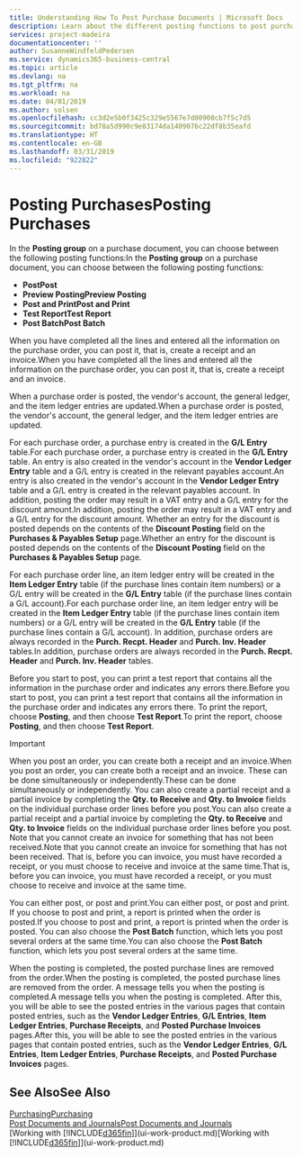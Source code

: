 ```yaml
---
title: Understanding How To Post Purchase Documents | Microsoft Docs
description: Learn about the different posting functions to post purchase documents.
services: project-madeira
documentationcenter: ''
author: SusanneWindfeldPedersen
ms.service: dynamics365-business-central
ms.topic: article
ms.devlang: na
ms.tgt_pltfrm: na
ms.workload: na
ms.date: 04/01/2019
ms.author: solsen
ms.openlocfilehash: cc3d2e5b0f3425c329e5567e7d00908cb7f5c7d5
ms.sourcegitcommit: bd78a5d990c9e83174da1409076c22df8b35eafd
ms.translationtype: HT
ms.contentlocale: en-GB
ms.lasthandoff: 03/31/2019
ms.locfileid: "922822"
---
```

# <a name="posting-purchases"></a><span data-ttu-id="6fa59-103">Posting Purchases</span><span class="sxs-lookup"><span data-stu-id="6fa59-103">Posting Purchases</span></span>
<span data-ttu-id="6fa59-104">In the **Posting group** on a purchase document, you can choose between the following posting functions:</span><span class="sxs-lookup"><span data-stu-id="6fa59-104">In the **Posting group** on a purchase document, you can choose between the following posting functions:</span></span>

* <span data-ttu-id="6fa59-105">**Post**</span><span class="sxs-lookup"><span data-stu-id="6fa59-105">**Post**</span></span>
* <span data-ttu-id="6fa59-106">**Preview Posting**</span><span class="sxs-lookup"><span data-stu-id="6fa59-106">**Preview Posting**</span></span>
* <span data-ttu-id="6fa59-107">**Post and Print**</span><span class="sxs-lookup"><span data-stu-id="6fa59-107">**Post and Print**</span></span>
* <span data-ttu-id="6fa59-108">**Test Report**</span><span class="sxs-lookup"><span data-stu-id="6fa59-108">**Test Report**</span></span>
* <span data-ttu-id="6fa59-109">**Post Batch**</span><span class="sxs-lookup"><span data-stu-id="6fa59-109">**Post Batch**</span></span>

<span data-ttu-id="6fa59-110">When you have completed all the lines and entered all the information on the purchase order, you can post it, that is, create a receipt and an invoice.</span><span class="sxs-lookup"><span data-stu-id="6fa59-110">When you have completed all the lines and entered all the information on the purchase order, you can post it, that is, create a receipt and an invoice.</span></span>

<span data-ttu-id="6fa59-111">When a purchase order is posted, the vendor's account, the general ledger, and the item ledger entries are updated.</span><span class="sxs-lookup"><span data-stu-id="6fa59-111">When a purchase order is posted, the vendor's account, the general ledger, and the item ledger entries are updated.</span></span>

<span data-ttu-id="6fa59-112">For each purchase order, a purchase entry is created in the **G/L Entry** table.</span><span class="sxs-lookup"><span data-stu-id="6fa59-112">For each purchase order, a purchase entry is created in the **G/L Entry** table.</span></span> <span data-ttu-id="6fa59-113">An entry is also created in the vendor's account in the **Vendor Ledger Entry** table and a G/L entry is created in the relevant payables account.</span><span class="sxs-lookup"><span data-stu-id="6fa59-113">An entry is also created in the vendor's account in the **Vendor Ledger Entry** table and a G/L entry is created in the relevant payables account.</span></span> <span data-ttu-id="6fa59-114">In addition, posting the order may result in a VAT entry and a G/L entry for the discount amount.</span><span class="sxs-lookup"><span data-stu-id="6fa59-114">In addition, posting the order may result in a VAT entry and a G/L entry for the discount amount.</span></span> <span data-ttu-id="6fa59-115">Whether an entry for the discount is posted depends on the contents of the **Discount Posting** field on the **Purchases & Payables Setup** page.</span><span class="sxs-lookup"><span data-stu-id="6fa59-115">Whether an entry for the discount is posted depends on the contents of the **Discount Posting** field on the **Purchases & Payables Setup** page.</span></span>

<span data-ttu-id="6fa59-116">For each purchase order line, an item ledger entry will be created in the **Item Ledger Entry** table (if the purchase lines contain item numbers) or a G/L entry will be created in the **G/L Entry** table (if the purchase lines contain a G/L account).</span><span class="sxs-lookup"><span data-stu-id="6fa59-116">For each purchase order line, an item ledger entry will be created in the **Item Ledger Entry** table (if the purchase lines contain item numbers) or a G/L entry will be created in the **G/L Entry** table (if the purchase lines contain a G/L account).</span></span> <span data-ttu-id="6fa59-117">In addition, purchase orders are always recorded in the **Purch. Recpt. Header** and **Purch. Inv. Header** tables.</span><span class="sxs-lookup"><span data-stu-id="6fa59-117">In addition, purchase orders are always recorded in the **Purch. Recpt. Header** and **Purch. Inv. Header** tables.</span></span>

<span data-ttu-id="6fa59-118">Before you start to post, you can print a test report that contains all the information in the purchase order and indicates any errors there.</span><span class="sxs-lookup"><span data-stu-id="6fa59-118">Before you start to post, you can print a test report that contains all the information in the purchase order and indicates any errors there.</span></span> <span data-ttu-id="6fa59-119">To print the report, choose **Posting**, and then choose **Test Report**.</span><span class="sxs-lookup"><span data-stu-id="6fa59-119">To print the report, choose **Posting**, and then choose **Test Report**.</span></span>

> [!IMPORTANT]  
>   <span data-ttu-id="6fa59-120">When you post an order, you can create both a receipt and an invoice.</span><span class="sxs-lookup"><span data-stu-id="6fa59-120">When you post an order, you can create both a receipt and an invoice.</span></span> <span data-ttu-id="6fa59-121">These can be done simultaneously or independently.</span><span class="sxs-lookup"><span data-stu-id="6fa59-121">These can be done simultaneously or independently.</span></span> <span data-ttu-id="6fa59-122">You can also create a partial receipt and a partial invoice by completing the **Qty. to Receive** and **Qty. to Invoice** fields on the individual purchase order lines before you post.</span><span class="sxs-lookup"><span data-stu-id="6fa59-122">You can also create a partial receipt and a partial invoice by completing the **Qty. to Receive** and **Qty. to Invoice** fields on the individual purchase order lines before you post.</span></span> <span data-ttu-id="6fa59-123">Note that you cannot create an invoice for something that has not been received.</span><span class="sxs-lookup"><span data-stu-id="6fa59-123">Note that you cannot create an invoice for something that has not been received.</span></span> <span data-ttu-id="6fa59-124">That is, before you can invoice, you must have recorded a receipt, or you must choose to receive and invoice at the same time.</span><span class="sxs-lookup"><span data-stu-id="6fa59-124">That is, before you can invoice, you must have recorded a receipt, or you must choose to receive and invoice at the same time.</span></span>

<span data-ttu-id="6fa59-125">You can either post, or post and print.</span><span class="sxs-lookup"><span data-stu-id="6fa59-125">You can either post, or post and print.</span></span> <span data-ttu-id="6fa59-126">If you choose to post and print, a report is printed when the order is posted.</span><span class="sxs-lookup"><span data-stu-id="6fa59-126">If you choose to post and print, a report is printed when the order is posted.</span></span> <span data-ttu-id="6fa59-127">You can also choose the **Post Batch** function, which lets you post several orders at the same time.</span><span class="sxs-lookup"><span data-stu-id="6fa59-127">You can also choose the **Post Batch** function, which lets you post several orders at the same time.</span></span>

<span data-ttu-id="6fa59-128">When the posting is completed, the posted purchase lines are removed from the order.</span><span class="sxs-lookup"><span data-stu-id="6fa59-128">When the posting is completed, the posted purchase lines are removed from the order.</span></span> <span data-ttu-id="6fa59-129">A message tells you when the posting is completed.</span><span class="sxs-lookup"><span data-stu-id="6fa59-129">A message tells you when the posting is completed.</span></span> <span data-ttu-id="6fa59-130">After this, you will be able to see the posted entries in the various pages that contain posted entries, such as the **Vendor Ledger Entries**, **G/L Entries**, **Item Ledger Entries**, **Purchase Receipts**, and **Posted Purchase Invoices** pages.</span><span class="sxs-lookup"><span data-stu-id="6fa59-130">After this, you will be able to see the posted entries in the various pages that contain posted entries, such as the **Vendor Ledger Entries**, **G/L Entries**, **Item Ledger Entries**, **Purchase Receipts**, and **Posted Purchase Invoices** pages.</span></span>

## <a name="see-also"></a><span data-ttu-id="6fa59-131">See Also</span><span class="sxs-lookup"><span data-stu-id="6fa59-131">See Also</span></span>
[<span data-ttu-id="6fa59-132">Purchasing</span><span class="sxs-lookup"><span data-stu-id="6fa59-132">Purchasing</span></span>](purchasing-manage-purchasing.md)  
[<span data-ttu-id="6fa59-133">Post Documents and Journals</span><span class="sxs-lookup"><span data-stu-id="6fa59-133">Post Documents and Journals</span></span>](ui-post-documents-journals.md)  
<span data-ttu-id="6fa59-134">[Working with [!INCLUDE[d365fin](includes/d365fin_md.md)]](ui-work-product.md)</span><span class="sxs-lookup"><span data-stu-id="6fa59-134">[Working with [!INCLUDE[d365fin](includes/d365fin_md.md)]](ui-work-product.md)</span></span>

